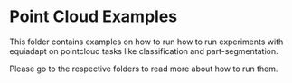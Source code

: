 # Point Cloud Examples

This folder contains examples on how to run how to run experiments with equiadapt on pointcloud tasks like classification and part-segmentation.

Please go to the respective folders to read more about how to run them.
